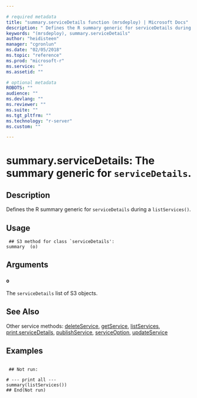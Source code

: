 ```yaml
--- 

# required metadata 
title: "summary.serviceDetails function (mrsdeploy) | Microsoft Docs" 
description: " Defines the R summary generic for serviceDetails during a  listServices(). " 
keywords: "(mrsdeploy), summary.serviceDetails" 
author: "heidisteen" 
manager: "cgronlun" 
ms.date: "02/05/2018" 
ms.topic: "reference" 
ms.prod: "microsoft-r" 
ms.service: "" 
ms.assetid: "" 

# optional metadata 
ROBOTS: "" 
audience: "" 
ms.devlang: "" 
ms.reviewer: "" 
ms.suite: "" 
ms.tgt_pltfrm: "" 
ms.technology: "r-server" 
ms.custom: "" 

--- 
```





 # summary.serviceDetails: The summary generic for `serviceDetails`. 
 ## Description

Defines the R summary generic for `serviceDetails` during a 
`listServices()`.


 ## Usage

```   
 ## S3 method for class `serviceDetails':
summary  (o)

```

 ## Arguments



 ### `o`
 The `serviceDetails` list of S3 objects. 



 ## See Also

Other service methods: [deleteService](deleteService.md),
[getService](getService.md), [listServices](listServices.md),
[print.serviceDetails](print.serviceDetails.md),
[publishService](publishService.md),
[serviceOption](serviceOption.md), [updateService](updateService.md)

 ## Examples

 ```

  ## Not run:

# --- print all ---
summary(listServices())
 ## End(Not run) 
```

